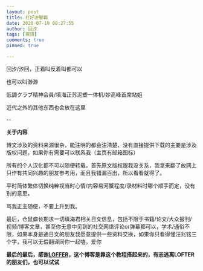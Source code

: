 ```yaml
---
layout: post
title: 打好游擊戰
date: 2020-07-19 08:27:55
author: 回汐
tags: [置頂]
comments: true
pinned: true

---
```


回汐/汐回，正着叫反着叫都可以

也可以叫渺渺

低調クラブ精神会員/填海正苏泥塑一体机/妙高峰首席站姐

近代之外的其他东西也会放在这里


--

**关于内容**

博文涉及的资料来源很杂，能注明的都会注清楚，没有直接提供下载的主要是涉及版权问题，如果你有需要可以联系我（主页有邮箱图标）

所有的个人汉化都不可以随便转载，首先原文版权跟我没关系，我拿来翻了放网上只作有共同兴趣的朋友参考用，而且我错漏百出，所以看看就得了。

平时简体繁体切换纯粹视当时心情/内容易河蟹程度/录材料时哪个顺手而定，没有别的意思。

骂我正主随便，不要上升到我。

最后，仓鼠癖长期求一切填海君相关日文信息，包括不限于书籍/论文/大众报刊/视频/博客文章，甚至你无意中见到的社交网络评论or弹幕都可以，学术/通俗不限，如果本身是通日文的朋友我愿意提供一些资料交换，如果你只看得懂汪兆铭三个字，我可以无偿翻译同你一起嗑，爱你

**最后的最后，感谢[LOFFER](https://fromendworld.github.io/LOFFER/)，这个博客是靠这个教程搭起来的，有志逃离LOFTER的朋友们，也可以试试**
